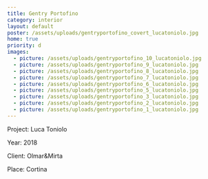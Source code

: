 ```yaml
---
title: Gentry Portofino
category: interior
layout: default
poster: /assets/uploads/gentryportofino_covert_lucatoniolo.jpg
home: true
priority: d
images:
  - picture: /assets/uploads/gentryportofino_10_lucatoniolo.jpg
  - picture: /assets/uploads/gentryportofino_9_lucatoniolo.jpg
  - picture: /assets/uploads/gentryportofino_8_lucatoniolo.jpg
  - picture: /assets/uploads/gentryportofino_7_lucatoniolo.jpg
  - picture: /assets/uploads/gentryportofino_6_lucatoniolo.jpg
  - picture: /assets/uploads/gentryportofino_5_lucatoniolo.jpg
  - picture: /assets/uploads/gentryportofino_3_lucatoniolo.jpg
  - picture: /assets/uploads/gentryportofino_2_lucatoniolo.jpg
  - picture: /assets/uploads/gentryportofino_1_lucatoniolo.jpg
---
```

Project: Luca Toniolo

Year: 2018

Client: Olmar&Mirta

Place: Cortina

